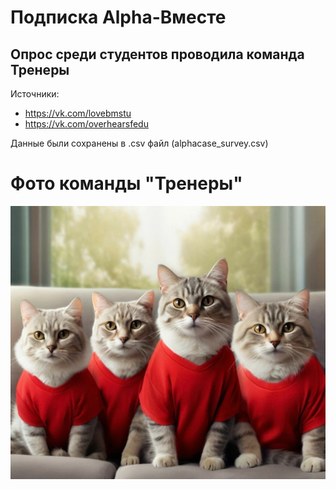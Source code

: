 # Подписка Alpha-Вместе
## Опрос среди студентов проводила команда Тренеры

Источники:
 - https://vk.com/lovebmstu
 - https://vk.com/overhearsfedu

Данные были сохранены в .csv файл (alphacase_survey.csv)


# Фото команды "Тренеры"
![img.png](img.png)